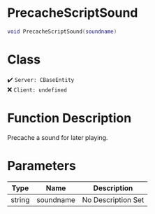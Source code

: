 # PrecacheScriptSound
```lua
void PrecacheScriptSound(soundname)
```
# Class
✔️ `Server: CBaseEntity`  
❌ `Client: undefined`  

# Function Description
Precache a sound for later playing.
# Parameters
Type|Name|Description
--|--|--
string|soundname|No Description Set
